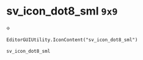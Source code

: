 # sv_icon_dot8_sml `9x9`
<img src="/img/sv_icon_dot8_sml.png" width=9 height=9>

``` CSharp
EditorGUIUtility.IconContent("sv_icon_dot8_sml")
```
```
sv_icon_dot8_sml
```
